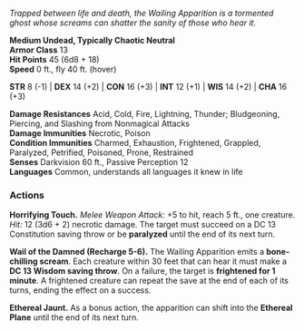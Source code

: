 _Trapped between life and death, the Wailing Apparition is a tormented ghost whose screams can shatter the sanity of those who hear it._

**Medium Undead, Typically Chaotic Neutral**  
**Armor Class** 13  
**Hit Points** 45 (6d8 + 18)  
**Speed** 0 ft., fly 40 ft. (hover)

**STR** 8 (-1) | **DEX** 14 (+2) | **CON** 16 (+3) | **INT** 12 (+1) | **WIS** 14 (+2) | **CHA** 16 (+3)

**Damage Resistances** Acid, Cold, Fire, Lightning, Thunder; Bludgeoning, Piercing, and Slashing from Nonmagical Attacks  
**Damage Immunities** Necrotic, Poison  
**Condition Immunities** Charmed, Exhaustion, Frightened, Grappled, Paralyzed, Petrified, Poisoned, Prone, Restrained  
**Senses** Darkvision 60 ft., Passive Perception 12  
**Languages** Common, understands all languages it knew in life

### **Actions**

**Horrifying Touch.** _Melee Weapon Attack:_ +5 to hit, reach 5 ft., one creature. _Hit:_ 12 (3d6 + 2) necrotic damage. The target must succeed on a DC 13 Constitution saving throw or be **paralyzed** until the end of its next turn.

**Wail of the Damned (Recharge 5-6).** The Wailing Apparition emits a **bone-chilling scream**. Each creature within 30 feet that can hear it must make a **DC 13 Wisdom saving throw**. On a failure, the target is **frightened for 1 minute**. A frightened creature can repeat the save at the end of each of its turns, ending the effect on a success.

**Ethereal Jaunt.** As a bonus action, the apparition can shift into the **Ethereal Plane** until the end of its next turn.
